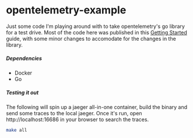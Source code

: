 # opentelemetry-example

Just some code I'm playing around with to take opentelemetry's go library for a test drive. Most of the code here was published in this [Getting Started](https://lightstep.com/blog/getting-started-with-opentelemetry-alphas-golang/) guide, with some minor changes to accomodate for the changes in the library.

##### Dependencies

* Docker
* Go

##### Testing it out

The following will spin up a jaeger all-in-one container, build the binary and send some traces to the local jaeger. Once it's run, open http://localhost:16686 in your browser to search the traces.

```bash
make all
```

